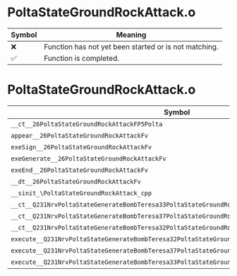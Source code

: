 # PoltaStateGroundRockAttack.o
| Symbol | Meaning 
| ------------- | ------------- 
| :x: | Function has not yet been started or is not matching. 
| :white_check_mark: | Function is completed. 


# PoltaStateGroundRockAttack.o
| Symbol | Decompiled? |
| ------------- | ------------- |
| `__ct__26PoltaStateGroundRockAttackFP5Polta` | :x: |
| `appear__26PoltaStateGroundRockAttackFv` | :x: |
| `exeSign__26PoltaStateGroundRockAttackFv` | :x: |
| `exeGenerate__26PoltaStateGroundRockAttackFv` | :x: |
| `exeEnd__26PoltaStateGroundRockAttackFv` | :x: |
| `__dt__26PoltaStateGroundRockAttackFv` | :x: |
| `__sinit_\PoltaStateGroundRockAttack_cpp` | :x: |
| `__ct__Q231NrvPoltaStateGenerateBombTeresa33PoltaStateGroundRockAttackNrvSignFv` | :x: |
| `__ct__Q231NrvPoltaStateGenerateBombTeresa37PoltaStateGroundRockAttackNrvGenerateFv` | :x: |
| `__ct__Q231NrvPoltaStateGenerateBombTeresa32PoltaStateGroundRockAttackNrvEndFv` | :x: |
| `execute__Q231NrvPoltaStateGenerateBombTeresa32PoltaStateGroundRockAttackNrvEndCFP5Spine` | :x: |
| `execute__Q231NrvPoltaStateGenerateBombTeresa37PoltaStateGroundRockAttackNrvGenerateCFP5Spine` | :x: |
| `execute__Q231NrvPoltaStateGenerateBombTeresa33PoltaStateGroundRockAttackNrvSignCFP5Spine` | :x: |

